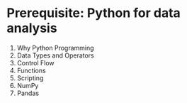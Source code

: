 # Prerequisite: Python for data analysis

  1. Why Python Programming
  2. Data Types and Operators
  3. Control Flow
  4. Functions
  5. Scripting
  6. NumPy
  7. Pandas
